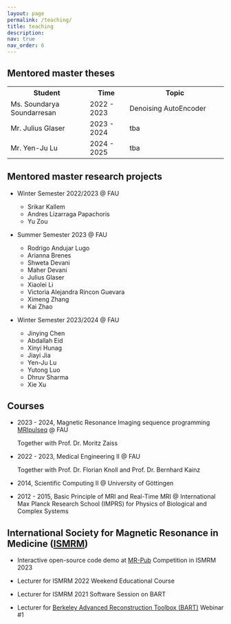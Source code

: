 ```yaml
---
layout: page
permalink: /teaching/
title: teaching
description:
nav: true
nav_order: 6
---
```


## Mentored master theses

<table>
    <tr>
        <th style="width: 300px;">Student</th>
        <th style="width: 150px;">Time</th>
        <th style="width: 450px;">Topic</th>
    </tr>
    <tr>
        <td>Ms. Soundarya Soundarresan</td>
        <td>2022 - 2023</td>
        <td>Denoising AutoEncoder</td>
    </tr>
    <tr>
        <td>Mr. Julius Glaser</td>
        <td>2023 - 2024</td>
        <td>tba</td>
    </tr>
    <tr>
        <td>Mr. Yen-Ju Lu</td>
        <td>2024 - 2025</td>
        <td>tba</td>
    </tr>
</table>

## Mentored master research projects

- Winter Semester 2022/2023 @ FAU

  - Srikar Kallem
  - Andres Lizarraga Papachoris
  - Yu Zou

- Summer Semester 2023 @ FAU

  - Rodrigo Andujar Lugo
  - Arianna Brenes
  - Shweta Devani
  - Maher Devani
  - Julius Glaser
  - Xiaolei Li
  - Victoria Alejandra Rincon Guevara
  - Ximeng Zhang
  - Kai Zhao

- Winter Semester 2023/2024 @ FAU
  - Jinying Chen
  - Abdallah Eid
  - Xinyi Hunag
  - Jiayi Jia
  - Yen-Ju Lu
  - Yutong Luo
  - Dhruv Sharma
  - Xie Xu

## Courses

- 2023 - 2024, Magnetic Resonance Imaging sequence programming [MRIpulseq](https://github.com/mzaiss/MRTwin_pulseq) @ FAU

  Together with Prof. Dr. Moritz Zaiss

- 2022 - 2023, Medical Engineering II @ FAU

  Together with Prof. Dr. Florian Knoll and Prof. Dr. Bernhard Kainz

- 2014, Scientific Computing II @ University of Göttingen

- 2012 - 2015, Basic Principle of MRI and Real-Time MRI @ International Max Planck Research School (IMPRS) for Physics of Biological and Complex Systems

## International Society for Magnetic Resonance in Medicine ([ISMRM](https://www.ismrm.org/))

- Interactive open-source code demo at [MR-Pub](https://ismrm.github.io/mrpub/) Competition in ISMRM 2023

- Lecturer for ISMRM 2022 Weekend Educational Course

- Lecturer for ISMRM 2021 Software Session on BART

- Lecturer for [Berkeley Advanced Reconstruction Toolbox (BART)](https://github.com/mrirecon/bart) Webinar #1
